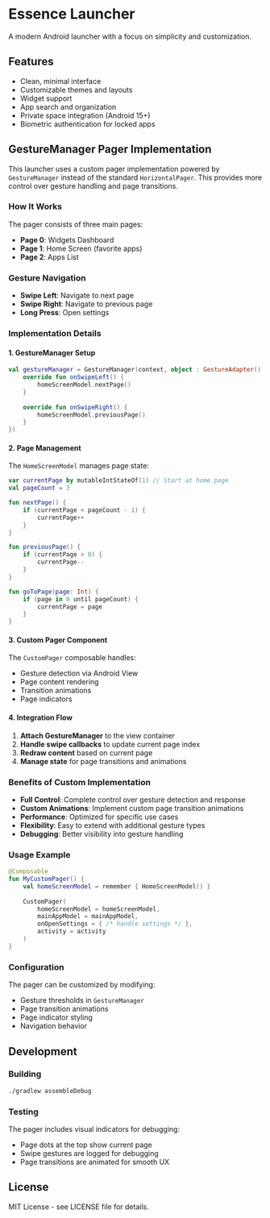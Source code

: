 # Essence Launcher

A modern Android launcher with a focus on simplicity and customization.

## Features

- Clean, minimal interface
- Customizable themes and layouts
- Widget support
- App search and organization
- Private space integration (Android 15+)
- Biometric authentication for locked apps

## GestureManager Pager Implementation

This launcher uses a custom pager implementation powered by `GestureManager` instead of the standard `HorizontalPager`. This provides more control over gesture handling and page transitions.

### How It Works

The pager consists of three main pages:
- **Page 0**: Widgets Dashboard
- **Page 1**: Home Screen (favorite apps)
- **Page 2**: Apps List

### Gesture Navigation

- **Swipe Left**: Navigate to next page
- **Swipe Right**: Navigate to previous page
- **Long Press**: Open settings

### Implementation Details

#### 1. GestureManager Setup

```kotlin
val gestureManager = GestureManager(context, object : GestureAdapter() {
    override fun onSwipeLeft() {
        homeScreenModel.nextPage()
    }
    
    override fun onSwipeRight() {
        homeScreenModel.previousPage()
    }
})
```

#### 2. Page Management

The `HomeScreenModel` manages page state:

```kotlin
var currentPage by mutableIntStateOf(1) // Start at home page
val pageCount = 3

fun nextPage() {
    if (currentPage < pageCount - 1) {
        currentPage++
    }
}

fun previousPage() {
    if (currentPage > 0) {
        currentPage--
    }
}

fun goToPage(page: Int) {
    if (page in 0 until pageCount) {
        currentPage = page
    }
}
```

#### 3. Custom Pager Component

The `CustomPager` composable handles:
- Gesture detection via Android View
- Page content rendering
- Transition animations
- Page indicators

#### 4. Integration Flow

1. **Attach GestureManager** to the view container
2. **Handle swipe callbacks** to update current page index
3. **Redraw content** based on current page
4. **Manage state** for page transitions and animations

### Benefits of Custom Implementation

- **Full Control**: Complete control over gesture detection and response
- **Custom Animations**: Implement custom page transition animations
- **Performance**: Optimized for specific use cases
- **Flexibility**: Easy to extend with additional gesture types
- **Debugging**: Better visibility into gesture handling

### Usage Example

```kotlin
@Composable
fun MyCustomPager() {
    val homeScreenModel = remember { HomeScreenModel() }
    
    CustomPager(
        homeScreenModel = homeScreenModel,
        mainAppModel = mainAppModel,
        onOpenSettings = { /* handle settings */ },
        activity = activity
    )
}
```

### Configuration

The pager can be customized by modifying:
- Gesture thresholds in `GestureManager`
- Page transition animations
- Page indicator styling
- Navigation behavior

## Development

### Building

```bash
./gradlew assembleDebug
```

### Testing

The pager includes visual indicators for debugging:
- Page dots at the top show current page
- Swipe gestures are logged for debugging
- Page transitions are animated for smooth UX

## License

MIT License - see LICENSE file for details.
